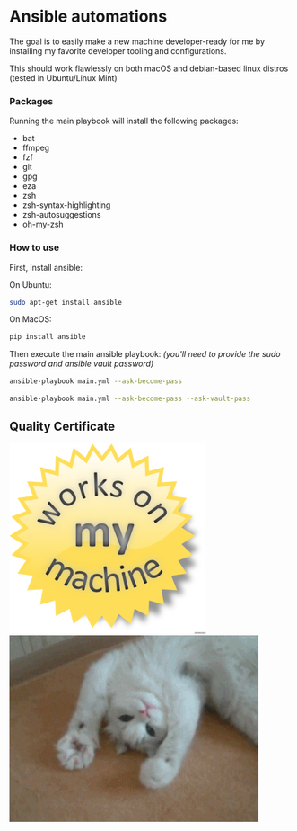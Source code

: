 # Ansible automations
The goal is to easily make a new machine developer-ready for me by installing my favorite developer tooling and configurations.

This should work flawlessly on both macOS and debian-based linux distros (tested in Ubuntu/Linux Mint)

### Packages
Running the main playbook will install the following packages:
  - bat
  - ffmpeg
  - fzf
  - git
  - gpg
  - eza
  - zsh
  - zsh-syntax-highlighting
  - zsh-autosuggestions
  - oh-my-zsh
  

### How to use
First, install ansible:

On Ubuntu:
```sh
sudo apt-get install ansible
```

On MacOS:
```sh
pip install ansible
```

Then execute the main ansible playbook:
_(you'll need to provide the sudo password and ansible vault password)_
```sh
ansible-playbook main.yml --ask-become-pass
```
```sh
ansible-playbook main.yml --ask-become-pass --ask-vault-pass
```


## Quality Certificate
<img src="https://github.com/lily-gh/devtools/blob/img/img/works_on_my_machine.png" width="350" alt="Works on my machine" /> ![Kitty](https://github.com/lily-gh/devtools/blob/img/img/kitty_paws.gif)